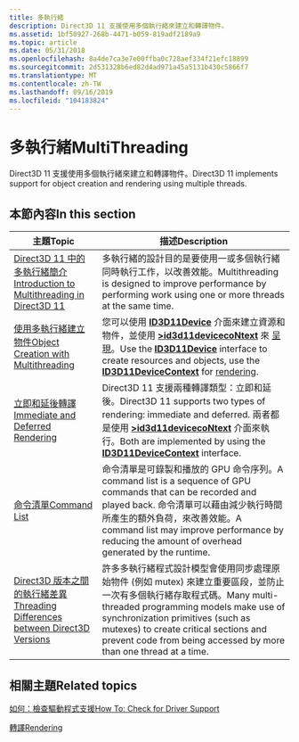 ```yaml
---
title: 多執行緒
description: Direct3D 11 支援使用多個執行緒來建立和轉譯物件。
ms.assetid: 1bf50927-268b-4471-b059-819adf2189a9
ms.topic: article
ms.date: 05/31/2018
ms.openlocfilehash: 8a4de7ca3e7e00ffba0c728aef334f21efc18899
ms.sourcegitcommit: 2d531328b6ed82d4ad971a45a5131b430c5866f7
ms.translationtype: MT
ms.contentlocale: zh-TW
ms.lasthandoff: 09/16/2019
ms.locfileid: "104183824"
---
```

# <a name="multithreading"></a><span data-ttu-id="1d138-103">多執行緒</span><span class="sxs-lookup"><span data-stu-id="1d138-103">MultiThreading</span></span>

<span data-ttu-id="1d138-104">Direct3D 11 支援使用多個執行緒來建立和轉譯物件。</span><span class="sxs-lookup"><span data-stu-id="1d138-104">Direct3D 11 implements support for object creation and rendering using multiple threads.</span></span>

## <a name="in-this-section"></a><span data-ttu-id="1d138-105">本節內容</span><span class="sxs-lookup"><span data-stu-id="1d138-105">In this section</span></span>



| <span data-ttu-id="1d138-106">主題</span><span class="sxs-lookup"><span data-stu-id="1d138-106">Topic</span></span>                                                                                                                   | <span data-ttu-id="1d138-107">描述</span><span class="sxs-lookup"><span data-stu-id="1d138-107">Description</span></span>                                                                                                                                                                                                                          |
|-------------------------------------------------------------------------------------------------------------------------|--------------------------------------------------------------------------------------------------------------------------------------------------------------------------------------------------------------------------------------|
| [<span data-ttu-id="1d138-108">Direct3D 11 中的多執行緒簡介</span><span class="sxs-lookup"><span data-stu-id="1d138-108">Introduction to Multithreading in Direct3D 11</span></span>](overviews-direct3d-11-render-multi-thread-intro.md)<br/>         | <span data-ttu-id="1d138-109">多執行緒的設計目的是要使用一或多個執行緒同時執行工作，以改善效能。</span><span class="sxs-lookup"><span data-stu-id="1d138-109">Multithreading is designed to improve performance by performing work using one or more threads at the same time.</span></span> <br/>                                                                                                         |
| [<span data-ttu-id="1d138-110">使用多執行緒建立物件</span><span class="sxs-lookup"><span data-stu-id="1d138-110">Object Creation with Multithreading</span></span>](overviews-direct3d-11-render-multi-thread-create.md)<br/>                  | <span data-ttu-id="1d138-111">您可以使用 [**ID3D11Device**](/windows/desktop/api/D3D11/nn-d3d11-id3d11device) 介面來建立資源和物件，並使用 [**>id3d11devicecoNtext**](/windows/desktop/api/D3D11/nn-d3d11-id3d11devicecontext) 來 [呈現](overviews-direct3d-11-render-multi-thread-render.md)。</span><span class="sxs-lookup"><span data-stu-id="1d138-111">Use the [**ID3D11Device**](/windows/desktop/api/D3D11/nn-d3d11-id3d11device) interface to create resources and objects, use the [**ID3D11DeviceContext**](/windows/desktop/api/D3D11/nn-d3d11-id3d11devicecontext) for [rendering](overviews-direct3d-11-render-multi-thread-render.md).</span></span><br/> |
| [<span data-ttu-id="1d138-112">立即和延後轉譯</span><span class="sxs-lookup"><span data-stu-id="1d138-112">Immediate and Deferred Rendering</span></span>](overviews-direct3d-11-render-multi-thread-render.md)<br/>                     | <span data-ttu-id="1d138-113">Direct3D 11 支援兩種轉譯類型：立即和延後。</span><span class="sxs-lookup"><span data-stu-id="1d138-113">Direct3D 11 supports two types of rendering: immediate and deferred.</span></span> <span data-ttu-id="1d138-114">兩者都是使用 [**>id3d11devicecoNtext**](/windows/desktop/api/D3D11/nn-d3d11-id3d11devicecontext) 介面來執行。</span><span class="sxs-lookup"><span data-stu-id="1d138-114">Both are implemented by using the [**ID3D11DeviceContext**](/windows/desktop/api/D3D11/nn-d3d11-id3d11devicecontext) interface.</span></span><br/>                                                      |
| [<span data-ttu-id="1d138-115">命令清單</span><span class="sxs-lookup"><span data-stu-id="1d138-115">Command List</span></span>](overviews-direct3d-11-render-multi-thread-command-list.md)<br/>                                   | <span data-ttu-id="1d138-116">命令清單是可錄製和播放的 GPU 命令序列。</span><span class="sxs-lookup"><span data-stu-id="1d138-116">A command list is a sequence of GPU commands that can be recorded and played back.</span></span> <span data-ttu-id="1d138-117">命令清單可以藉由減少執行時間所產生的額外負荷，來改善效能。</span><span class="sxs-lookup"><span data-stu-id="1d138-117">A command list may improve performance by reducing the amount of overhead generated by the runtime.</span></span><br/>                                    |
| [<span data-ttu-id="1d138-118">Direct3D 版本之間的執行緒差異</span><span class="sxs-lookup"><span data-stu-id="1d138-118">Threading Differences between Direct3D Versions</span></span>](overviews-direct3d-11-render-multi-thread-differences.md)<br/> | <span data-ttu-id="1d138-119">許多多執行緒程式設計模型會使用同步處理原始物件 (例如 mutex) 來建立重要區段，並防止一次有多個執行緒存取程式碼。</span><span class="sxs-lookup"><span data-stu-id="1d138-119">Many multi-threaded programming models make use of synchronization primitives (such as mutexes) to create critical sections and prevent code from being accessed by more than one thread at a time.</span></span><br/>                       |



 

## <a name="related-topics"></a><span data-ttu-id="1d138-120">相關主題</span><span class="sxs-lookup"><span data-stu-id="1d138-120">Related topics</span></span>

<dl> <dt>

[<span data-ttu-id="1d138-121">如何：檢查驅動程式支援</span><span class="sxs-lookup"><span data-stu-id="1d138-121">How To: Check for Driver Support</span></span>](overviews-direct3d-11-render-multi-thread-support.md)
</dt> <dt>

[<span data-ttu-id="1d138-122">轉譯</span><span class="sxs-lookup"><span data-stu-id="1d138-122">Rendering</span></span>](overviews-direct3d-11-render.md)
</dt> </dl>

 

 





